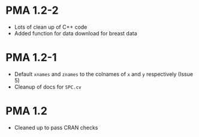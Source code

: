 # PMA 1.2-2
- Lots of clean up of C++ code
- Added function for data download for breast data

# PMA 1.2-1

- Default `xnames` and `znames` to the colnames of `x` and `y`
  respectively (Issue 5)
- Cleanup of docs for `SPC.cv`

# PMA 1.2

- Cleaned up to pass CRAN checks
